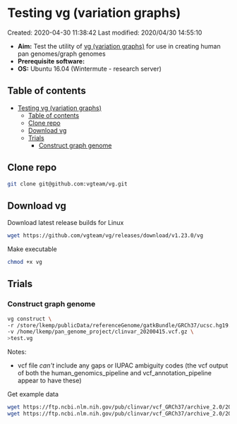 # Testing vg (variation graphs)

Created: 2020-04-30 11:38:42
Last modified: 2020/04/30 14:55:10

- **Aim:** Test the utility of [vg (variation graphs)](https://github.com/vgteam/vg) for use in creating human pan genomes/graph genomes
- **Prerequisite software:**
- **OS:** Ubuntu 16.04 (Wintermute - research server)

## Table of contents

- [Testing vg (variation graphs)](#testing-vg-variation-graphs)
  - [Table of contents](#table-of-contents)
  - [Clone repo](#clone-repo)
  - [Download vg](#download-vg)
  - [Trials](#trials)
    - [Construct graph genome](#construct-graph-genome)

## Clone repo

```bash
git clone git@github.com:vgteam/vg.git
```

## Download vg

Download latest release builds for Linux

```bash
wget https://github.com/vgteam/vg/releases/download/v1.23.0/vg
```

Make executable

```bash
chmod +x vg
```

## Trials

### Construct graph genome

```bash
vg construct \
-r /store/lkemp/publicData/referenceGenome/gatkBundle/GRCh37/ucsc.hg19.fasta \
-v /home/lkemp/pan_genome_project/clinvar_20200415.vcf.gz \
>test.vg
```

Notes:

- vcf file *can't* include any gaps or IUPAC ambiguity codes (the vcf output of both the human_genomics_pipeline and vcf_annotation_pipeline appear to have these)


Get example data

```bash
wget https://ftp.ncbi.nlm.nih.gov/pub/clinvar/vcf_GRCh37/archive_2.0/2020/clinvar_20200415.vcf.gz
wget https://ftp.ncbi.nlm.nih.gov/pub/clinvar/vcf_GRCh37/archive_2.0/2020/clinvar_20200415.vcf.gz.tbi
```